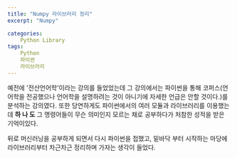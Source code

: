 ```yaml
---
title: "Numpy 라이브러리 정리"
excerpt: "Numpy"

categories:
    Python Library
tags:
    Python
    파이썬
    라이브러리
---
```

예전에 '전산언어학'이라는 강의를 들었었는데 그 강의에서는 파이썬을 통해 코퍼스(언어학을 전공했으나 언어학을 설명하려는 것이 아니기에 자세한 언급은 안할 것이다.)를 분석하는 강의였다. 또한 당연하게도 파이썬에서의 여러 모듈과 라이브러리를 이용했는데 __하 나 도__  그 명령어들이 무슨 의미인지 모르는 채로 공부하다가 처참한 성적을 받은 기억이있다.  
  
뒤로 머신러닝을 공부하게 되면서 다시 파이썬을 접했고, 밑바닥 부터 시작하는 마당에  라이브러리부터 차근차근 정리하며 가자는 생각이 들었다.  
  

